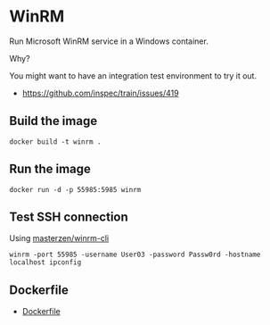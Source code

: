 # WinRM

Run Microsoft WinRM service in a Windows container.

Why?

You might want to have an integration test environment to try it out.

- https://github.com/inspec/train/issues/419

## Build the image

```
docker build -t winrm .
```

## Run the image

```
docker run -d -p 55985:5985 winrm
```

## Test SSH connection

Using [masterzen/winrm-cli](https://github.com/masterzen/winrm-cli)

```
winrm -port 55985 -username User03 -password Passw0rd -hostname localhost ipconfig
```

## Dockerfile
- [Dockerfile](https://github.com/StefanScherer/dockerfiles-windows/blob/master/winrm/Dockerfile)
